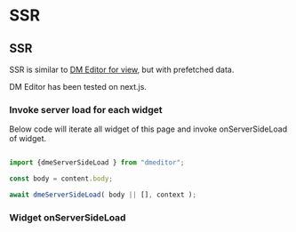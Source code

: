 
SSR
=========

## SSR

SSR is similar to [DM Editor for view](use-dmeditor-view), but with prefetched data.

DM Editor has been tested on next.js.


### Invoke server load for each widget

Below code will iterate all widget of this page and invoke onServerSideLoad of widget.

```javascript

import {dmeServerSideLoad } from "dmeditor";

const body = content.body;

await dmeServerSideLoad( body || [], context );
```

### Widget onServerSideLoad
